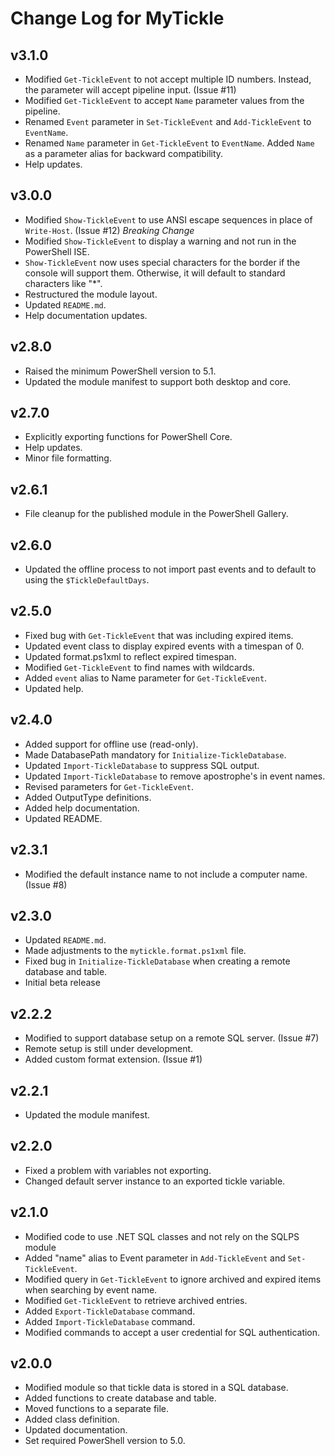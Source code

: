 # Change Log for MyTickle

## v3.1.0

+ Modified `Get-TickleEvent` to not accept multiple ID numbers. Instead, the parameter will accept pipeline input. (Issue #11)
+ Modified `Get-TickleEvent` to accept `Name` parameter values from the pipeline.
+ Renamed `Event` parameter in `Set-TickleEvent` and `Add-TickleEvent` to `EventName`.
+ Renamed `Name` parameter in `Get-TickleEvent` to `EventName`. Added `Name` as a parameter alias for backward compatibility.
+ Help updates.

## v3.0.0

+ Modified `Show-TickleEvent` to use ANSI escape sequences in place of `Write-Host`. (Issue #12) *Breaking Change*
+ Modified `Show-TickleEvent` to display a warning and not run in the PowerShell ISE.
+ `Show-TickleEvent` now uses special characters for the border if the console will support them. Otherwise, it will default to standard characters like "*".
+ Restructured the module layout.
+ Updated `README.md`.
+ Help documentation updates.

## v2.8.0

+ Raised the minimum PowerShell version to 5.1.
+ Updated the module manifest to support both desktop and core.

## v2.7.0

+ Explicitly exporting functions for PowerShell Core.
+ Help updates.
+ Minor file formatting.

## v2.6.1

+ File cleanup for the published module in the PowerShell Gallery.

## v2.6.0

+ Updated the offline process to not import past events and to default to using the `$TickleDefaultDays`.

## v2.5.0

+ Fixed bug with `Get-TickleEvent` that was including expired items.
+ Updated event class to display expired events with a timespan of 0.
+ Updated format.ps1xml to reflect expired timespan.
+ Modified `Get-TickleEvent` to find names with wildcards.
+ Added `event` alias to Name parameter for `Get-TickleEvent`.
+ Updated help.

## v2.4.0

+ Added support for offline use (read-only).
+ Made DatabasePath mandatory for `Initialize-TickleDatabase`.
+ Updated `Import-TickleDatabase` to suppress SQL output.
+ Updated `Import-TickleDatabase` to remove apostrophe's in event names.
+ Revised parameters for `Get-TickleEvent`.
+ Added OutputType definitions.
+ Added help documentation.
+ Updated README.

## v2.3.1

+ Modified the default instance name to not include a computer name. (Issue #8)

## v2.3.0

+ Updated `README.md`.
+ Made adjustments to the `mytickle.format.ps1xml` file.
+ Fixed bug in `Initialize-TickleDatabase` when creating a remote database and table.
+ Initial beta release

## v2.2.2

+ Modified to support database setup on a remote SQL server. (Issue #7)
+ Remote setup is still under development.
+ Added custom format extension. (Issue #1)

## v2.2.1

+ Updated the module manifest.

## v2.2.0

+ Fixed a problem with variables not exporting.
+ Changed default server instance to an exported tickle variable.

## v2.1.0

+ Modified code to use .NET SQL classes and not rely on the SQLPS module
+ Added "name" alias to Event parameter in `Add-TickleEvent` and `Set-TickleEvent`.
+ Modified query in `Get-TickleEvent` to ignore archived and expired items when searching by event name.
+ Modified `Get-TickleEvent` to retrieve archived entries.
+ Added `Export-TickleDatabase` command.
+ Added `Import-TickleDatabase` command.
+ Modified commands to accept a user credential for SQL authentication.

## v2.0.0

+ Modified module so that tickle data is stored in a SQL database.
+ Added functions to create database and table.
+ Moved functions to a separate file.
+ Added class definition.
+ Updated documentation.
+ Set required PowerShell version to 5.0.
